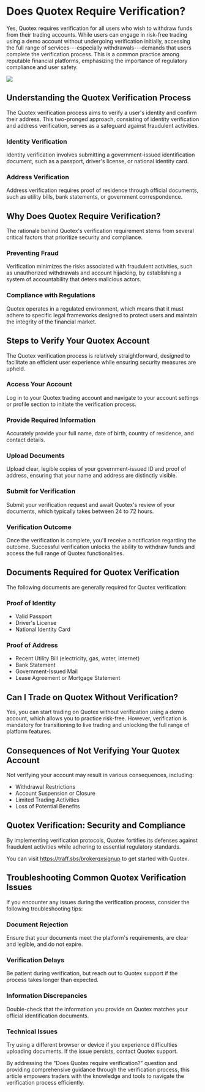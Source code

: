 # Does Quotex Require Verification?

Yes, Quotex requires verification for all users who wish to withdraw
funds from their trading accounts. While users can engage in risk-free
trading using a demo account without undergoing verification initially,
accessing the full range of services---especially withdrawals---demands
that users complete the verification process. This is a common practice
among reputable financial platforms, emphasizing the importance of
regulatory compliance and user safety.

[![](https://static.quotex.io/files/4_en/300_250.jpg)](https://traff.sbs/brokerqxlid)

## Understanding the Quotex Verification Process

The Quotex verification process aims to verify a user\'s identity and
confirm their address. This two-pronged approach, consisting of identity
verification and address verification, serves as a safeguard against
fraudulent activities.

### Identity Verification

Identity verification involves submitting a government-issued
identification document, such as a passport, driver\'s license, or
national identity card.

### Address Verification

Address verification requires proof of residence through official
documents, such as utility bills, bank statements, or government
correspondence.

## Why Does Quotex Require Verification?

The rationale behind Quotex\'s verification requirement stems from
several critical factors that prioritize security and compliance.

### Preventing Fraud

Verification minimizes the risks associated with fraudulent activities,
such as unauthorized withdrawals and account hijacking, by establishing
a system of accountability that deters malicious actors.

### Compliance with Regulations

Quotex operates in a regulated environment, which means that it must
adhere to specific legal frameworks designed to protect users and
maintain the integrity of the financial market.

## Steps to Verify Your Quotex Account

The Quotex verification process is relatively straightforward, designed
to facilitate an efficient user experience while ensuring security
measures are upheld.

### Access Your Account

Log in to your Quotex trading account and navigate to your account
settings or profile section to initiate the verification process.

### Provide Required Information

Accurately provide your full name, date of birth, country of residence,
and contact details.

### Upload Documents

Upload clear, legible copies of your government-issued ID and proof of
address, ensuring that your name and address are distinctly visible.

### Submit for Verification

Submit your verification request and await Quotex\'s review of your
documents, which typically takes between 24 to 72 hours.

### Verification Outcome

Once the verification is complete, you\'ll receive a notification
regarding the outcome. Successful verification unlocks the ability to
withdraw funds and access the full range of Quotex functionalities.

## Documents Required for Quotex Verification

The following documents are generally required for Quotex verification:

### Proof of Identity

-   Valid Passport
-   Driver\'s License
-   National Identity Card

### Proof of Address

-   Recent Utility Bill (electricity, gas, water, internet)
-   Bank Statement
-   Government-Issued Mail
-   Lease Agreement or Mortgage Statement

## Can I Trade on Quotex Without Verification?

Yes, you can start trading on Quotex without verification using a demo
account, which allows you to practice risk-free. However, verification
is mandatory for transitioning to live trading and unlocking the full
range of platform features.

## Consequences of Not Verifying Your Quotex Account

Not verifying your account may result in various consequences,
including:

-   Withdrawal Restrictions
-   Account Suspension or Closure
-   Limited Trading Activities
-   Loss of Potential Benefits

## Quotex Verification: Security and Compliance

By implementing verification protocols, Quotex fortifies its defenses
against fraudulent activities while adhering to essential regulatory
standards.

You can visit https://traff.sbs/brokerqxsignup to get started with
Quotex.

## Troubleshooting Common Quotex Verification Issues

If you encounter any issues during the verification process, consider
the following troubleshooting tips:

### Document Rejection

Ensure that your documents meet the platform\'s requirements, are clear
and legible, and do not expire.

### Verification Delays

Be patient during verification, but reach out to Quotex support if the
process takes longer than expected.

### Information Discrepancies

Double-check that the information you provide on Quotex matches your
official identification documents.

### Technical Issues

Try using a different browser or device if you experience difficulties
uploading documents. If the issue persists, contact Quotex support.

By addressing the "Does Quotex require verification?" question and
providing comprehensive guidance through the verification process, this
article empowers traders with the knowledge and tools to navigate the
verification process efficiently.

